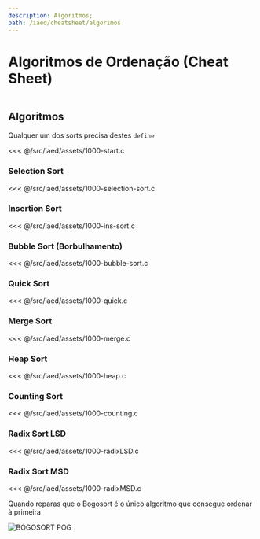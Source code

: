 ```yaml
---
description: Algoritmos;
path: /iaed/cheatsheet/algorimos
---
```


# Algoritmos de Ordenação (Cheat Sheet)

```toc

```

## Algoritmos

Qualquer um dos sorts precisa destes `define`

<<< @/src/iaed/assets/1000-start.c

### Selection Sort

<<< @/src/iaed/assets/1000-selection-sort.c

### Insertion Sort

<<< @/src/iaed/assets/1000-ins-sort.c

### Bubble Sort (Borbulhamento)

<<< @/src/iaed/assets/1000-bubble-sort.c

### Quick Sort

<<< @/src/iaed/assets/1000-quick.c

### Merge Sort

<<< @/src/iaed/assets/1000-merge.c

### Heap Sort

<<< @/src/iaed/assets/1000-heap.c

### Counting Sort

<<< @/src/iaed/assets/1000-counting.c

### Radix Sort LSD

<<< @/src/iaed/assets/1000-radixLSD.c

### Radix Sort MSD

<<< @/src/iaed/assets/1000-radixMSD.c

Quando reparas que o Bogosort é o único algoritmo que consegue ordenar à primeira

![BOGOSORT POG](https://miro.medium.com/max/919/1*vlRhlnh4-SKa6GVtYgJaHg.gif)
